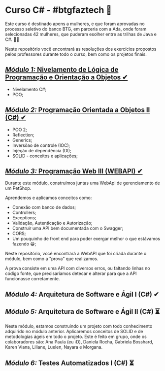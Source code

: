 

# Curso C# - #btgfaztech 📘

Este curso é destinado apens a mulheres, e que foram aprovadas no processo seletivo do banco BTG, em parceria com a Ada, onde foram selecionadas 42 mulheres, que puderam esolher entre as trilhas de Java e C#.  👯‍♀️

Neste repositório você encontrará as resoluções dos exercícios propostos pelos professores durante todo o curso, bem como os projetos finais.

## [*Módulo 1:* Nivelamento de Lógica de Programação e Orientação a Objetos ✔](https://github.com/anafariasilveira/Curso_CSharp/tree/main/M%C3%B3dulo_01)
* Nivelamento C#;
* POO;
  
## [*Módulo 2:* Programação Orientada a Objetos II (C#) ✔](https://github.com/anafariasilveira/Curso_CSharp/tree/main/M%C3%B3dulo_02) 

* POO 2;
* Reflection;
* Generics;
* Inversõao de controle (IOC);
* Injeção de dependência (DI);
* SOLID - conceitos e aplicações;

## [*Módulo 3:* Programação Web III (WEBAPI) ✔](https://github.com/anafariasilveira/Curso_CSharp/tree/main/M%C3%B3dulo_03)

Durante este módulo, construímos juntas uma WebApi de gerenciamento de um PetShop. 

Aprendemos e aplicamos conceitos como:

* Conexão com banco de dados;
* Controllers;
* Exceptions;
* Validação, Autenticação e Autorização;
* Construir uma API bem documentada com o Swagger;
* CORS;
* Um pouquinho de front end para poder exergar melhor o que estávamos fazendo 😁;

Neste repositório, você encontrará a WebAPI que foi criada durante o módulo, bem como a "prova" que realizamos. 

A prova consiste em uma API com diversos erros, ou faltando linhas no código fonte, que precisaríamos detecar e alterar para que a API funcionasse corretamente. 

## *Módulo 4:* Arquitetura de Software e Ágil I (C#) ✔
## *Módulo 5:* Arquitetura de Software e Ágil II (C#) ⏳

Neste módulo, estamos construindo um projeto com todo conhecimento adquirido no módulo anterior. 
Aplicaremos conceitos de SOLID e de metodologias ágeis em todo o projeto. Este é feito em grupo, onde os colaboradores são: Ana Paula (eu :D), Daniela Rocha, Gabriela Bosshard, Karen Viana, Liliane, Luelen, Nayara e Morgana.
## *Módulo 6:* Testes Automatizados I (C#) ⏳


